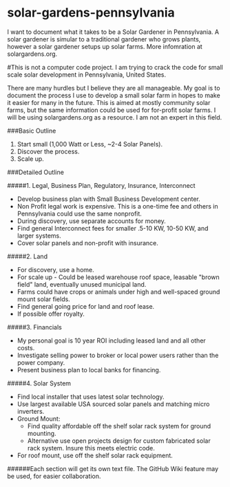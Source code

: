 solar-gardens-pennsylvania
==========================

I want to document what it takes to be a Solar Gardener in Pennsylvania.  A solar gardener is  simular to a traditional gardener who grows plants, however a solar gardener setups up solar farms.  More infomration at solargardens.org.



#This is not a computer code project.  I am trying to crack the code for small scale solar development in Pennsylvania, United States.

There are many hurdles but I believe they are all manageable.  My goal is to document the process I use to develop a small solar farm in hopes to make it easier for many in the future.  This is aimed at mostly community solar farms, but the same information could be used for for-profit solar farms.  I will be using solargardens.org as a resource.  I am not an expert in this field.


###Basic Outline

1. Start small (1,000 Watt or Less, ~2-4 Solar Panels).  
2. Discover the process.  
3.  Scale up.

###Detailed Outline


#####1. Legal, Business Plan, Regulatory, Insurance, Interconnect

- Develop business plan with Small Business Development center.
- Non Profit legal work is expensive.  This is a one-time fee and others in Pennsylvania could use the same nonprofit.
- During discovery, use separate accounts for money.  
- Find general Interconnect fees for smaller .5-10 KW, 10-50 KW, and larger systems.
- Cover solar panels and non-profit with insurance.

#####2. Land

- For discovery, use a home.
- For scale up - Could be leased warehouse roof space, leasable "brown field" land, eventually unused municipal land.  
- Farms could have crops or animals under high and well-spaced ground mount solar fields.
- Find general going price for land and roof lease.
- If possible offer royalty.

#####3. Financials

- My personal goal is 10 year ROI including leased land and all other costs.
- Investigate selling power to broker or local power users rather than the power company.
- Present business plan to local banks for financing.

#####4. Solar System

- Find local installer that uses latest solar technology.
- Use largest available USA sourced solar panels and matching micro inverters.
- Ground Mount:
	- Find quality affordable off the shelf solar rack system for ground mounting.  
	- Alternative use open projects design for custom fabricated solar rack system.  Insure this meets electric code.
- For roof mount, use off the shelf solar rack equipment.


######Each section will get its own text file.  The GitHub Wiki feature may be used, for easier collaboration.
